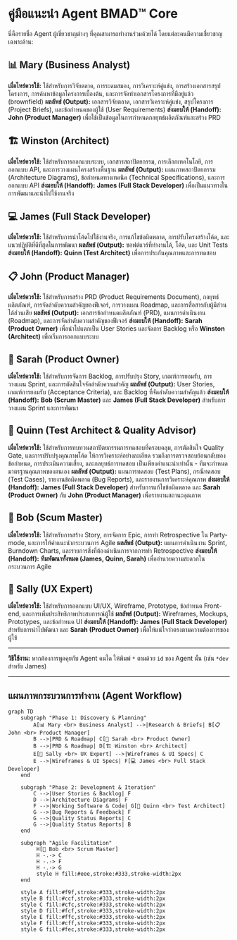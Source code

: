 # คู่มือแนะนำ Agent BMAD™ Core

นี่คือรายชื่อ Agent ผู้เชี่ยวชาญต่างๆ ที่คุณสามารถทำงานร่วมด้วยได้ โดยแต่ละคนมีความเชี่ยวชาญเฉพาะด้าน:

## 📊 Mary (Business Analyst)
**เมื่อไหร่ควรใช้:** ใช้สำหรับการวิจัยตลาด, การระดมสมอง, การวิเคราะห์คู่แข่ง, การสร้างเอกสารสรุปโครงการ, การค้นหาข้อมูลโครงการเบื้องต้น, และการจัดทำเอกสารโครงการที่มีอยู่แล้ว (brownfield)
**ผลลัพธ์ (Output):** เอกสารวิจัยตลาด, เอกสารวิเคราะห์คู่แข่ง, สรุปโครงการ (Project Briefs), และข้อกำหนดของผู้ใช้ (User Requirements)
**ส่งมอบให้ (Handoff):** **John (Product Manager)** เพื่อใช้เป็นข้อมูลในการกำหนดกลยุทธ์ผลิตภัณฑ์และสร้าง PRD

## 🏗️ Winston (Architect)
**เมื่อไหร่ควรใช้:** ใช้สำหรับการออกแบบระบบ, เอกสารสถาปัตยกรรม, การเลือกเทคโนโลยี, การออกแบบ API, และการวางแผนโครงสร้างพื้นฐาน
**ผลลัพธ์ (Output):** แผนภาพสถาปัตยกรรม (Architecture Diagrams), ข้อกำหนดทางเทคนิค (Technical Specifications), และการออกแบบ API
**ส่งมอบให้ (Handoff):** **James (Full Stack Developer)** เพื่อเป็นแนวทางในการพัฒนาและนำไปใช้งานจริง

## 💻 James (Full Stack Developer)
**เมื่อไหร่ควรใช้:** ใช้สำหรับการนำโค้ดไปใช้งานจริง, การแก้ไขข้อผิดพลาด, การปรับโครงสร้างโค้ด, และแนวปฏิบัติที่ดีที่สุดในการพัฒนา
**ผลลัพธ์ (Output):** ซอฟต์แวร์ที่ทำงานได้, โค้ด, และ Unit Tests
**ส่งมอบให้ (Handoff):** **Quinn (Test Architect)** เพื่อการประกันคุณภาพและการทดสอบ

## 📋 John (Product Manager)
**เมื่อไหร่ควรใช้:** ใช้สำหรับการสร้าง PRD (Product Requirements Document), กลยุทธ์ผลิตภัณฑ์, การจัดลำดับความสำคัญของฟีเจอร์, การวางแผน Roadmap, และการสื่อสารกับผู้มีส่วนได้ส่วนเสีย
**ผลลัพธ์ (Output):** เอกสารข้อกำหนดผลิตภัณฑ์ (PRD), แผนการดำเนินงาน (Roadmap), และการจัดลำดับความสำคัญของฟีเจอร์
**ส่งมอบให้ (Handoff):** **Sarah (Product Owner)** เพื่อนำไปแตกเป็น User Stories และจัดการ Backlog หรือ **Winston (Architect)** เพื่อเริ่มการออกแบบระบบ

## 📝 Sarah (Product Owner)
**เมื่อไหร่ควรใช้:** ใช้สำหรับการจัดการ Backlog, การปรับปรุง Story, เกณฑ์การยอมรับ, การวางแผน Sprint, และการตัดสินใจจัดลำดับความสำคัญ
**ผลลัพธ์ (Output):** User Stories, เกณฑ์การยอมรับ (Acceptance Criteria), และ Backlog ที่จัดลำดับความสำคัญแล้ว
**ส่งมอบให้ (Handoff):** **Bob (Scrum Master)** และ **James (Full Stack Developer)** สำหรับการวางแผน Sprint และการพัฒนา

## 🧪 Quinn (Test Architect & Quality Advisor)
**เมื่อไหร่ควรใช้:** ใช้สำหรับการทบทวนสถาปัตยกรรมการทดสอบที่ครอบคลุม, การตัดสินใจ Quality Gate, และการปรับปรุงคุณภาพโค้ด ให้การวิเคราะห์อย่างละเอียด รวมถึงการตรวจสอบย้อนกลับของข้อกำหนด, การประเมินความเสี่ยง, และกลยุทธ์การทดสอบ เป็นเพียงคำแนะนำเท่านั้น - ทีมจะกำหนดมาตรฐานคุณภาพของตนเอง
**ผลลัพธ์ (Output):** แผนการทดสอบ (Test Plans), กรณีทดสอบ (Test Cases), รายงานข้อผิดพลาด (Bug Reports), และรายงานการวิเคราะห์คุณภาพ
**ส่งมอบให้ (Handoff):** **James (Full Stack Developer)** สำหรับการแก้ไขข้อผิดพลาด และ **Sarah (Product Owner)** กับ **John (Product Manager)** เพื่อรายงานสถานะคุณภาพ

## 🏃 Bob (Scum Master)
**เมื่อไหร่ควรใช้:** ใช้สำหรับการสร้าง Story, การจัดการ Epic, การทำ Retrospective ใน Party-mode, และการให้คำแนะนำกระบวนการ Agile
**ผลลัพธ์ (Output):** แผนการดำเนินงาน Sprint, Burndown Charts, และรายการสิ่งที่ต้องดำเนินการจากการทำ Retrospective
**ส่งมอบให้ (Handoff):** **ทีมพัฒนาทั้งหมด (James, Quinn, Sarah)** เพื่ออำนวยความสะดวกในกระบวนการ Agile

## 🎨 Sally (UX Expert)
**เมื่อไหร่ควรใช้:** ใช้สำหรับการออกแบบ UI/UX, Wireframe, Prototype, ข้อกำหนด Front-end, และการเพิ่มประสิทธิภาพประสบการณ์ผู้ใช้
**ผลลัพธ์ (Output):** Wireframes, Mockups, Prototypes, และข้อกำหนด UI
**ส่งมอบให้ (Handoff):** **James (Full Stack Developer)** สำหรับการนำไปพัฒนา และ **Sarah (Product Owner)** เพื่อให้แน่ใจว่าตรงตามความต้องการของผู้ใช้

---

**วิธีใช้งาน:**
หากต้องการพูดคุยกับ Agent คนใด ให้พิมพ์ `*` ตามด้วย `id` ของ Agent นั้น (เช่น `*dev` สำหรับ James)

---

## แผนภาพกระบวนการทำงาน (Agent Workflow)

```mermaid
graph TD
    subgraph "Phase 1: Discovery & Planning"
        A[📊 Mary <br> Business Analyst] -->|Research & Briefs| B[📋 John <br> Product Manager]
        B -->|PRD & Roadmap| C[📝 Sarah <br> Product Owner]
        B -->|PRD & Roadmap| D[🏗️ Winston <br> Architect]
        E[🎨 Sally <br> UX Expert] -->|Wireframes & UI Specs| C
        E -->|Wireframes & UI Specs| F[💻 James <br> Full Stack Developer]
    end

    subgraph "Phase 2: Development & Iteration"
        C -->|User Stories & Backlog| F
        D -->|Architecture Diagrams| F
        F -->|Working Software & Code| G[🧪 Quinn <br> Test Architect]
        G -->|Bug Reports & Feedback| F
        G -->|Quality Status Reports| C
        G -->|Quality Status Reports| B
    end

    subgraph "Agile Facilitation"
         H[🏃 Bob <br> Scrum Master]
         H -.-> C
         H -.-> F
         H -.-> G
         style H fill:#eee,stroke:#333,stroke-width:2px
    end

    style A fill:#f9f,stroke:#333,stroke-width:2px
    style B fill:#ccf,stroke:#333,stroke-width:2px
    style C fill:#cfc,stroke:#333,stroke-width:2px
    style D fill:#fcf,stroke:#333,stroke-width:2px
    style E fill:#ffc,stroke:#333,stroke-width:2px
    style F fill:#cff,stroke:#333,stroke-width:2px
    style G fill:#fec,stroke:#333,stroke-width:2px
```
